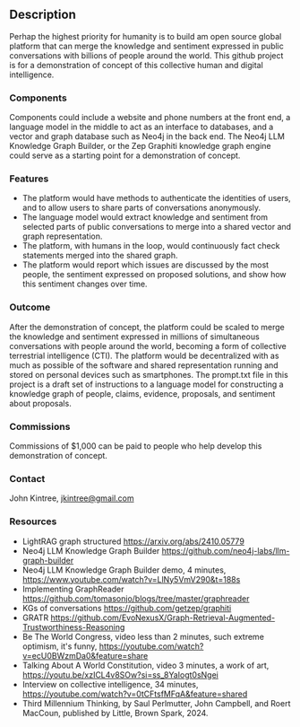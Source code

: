 ## Description
Perhap the highest priority for humanity is to build am open source global platform that can merge the knowledge and sentiment expressed in public conversations with billions of people around the world.
This github project is for a demonstration of concept of this collective human and digital intelligence.
### Components
Components could include a website and phone numbers at the front end, a language model in the middle to act as an interface to databases, and a vector and graph database such as Neo4j in the back end. The Neo4j LLM Knowledge Graph Builder, or the Zep Graphiti knowledge graph engine could serve as a starting point for a demonstration of concept.
### Features
* The platform would have methods to authenticate the identities of users, and to allow users to share parts of conversations anonymously.
* The language model would extract knowledge and sentiment from selected parts of public conversations to merge into a shared vector and graph representation.
* The platform, with humans in the loop, would continuously fact check statements merged into the shared graph.
* The platform would report which issues are discussed by the most people, the sentiment expressed on proposed solutions, and show how this sentiment changes over time.
### Outcome
After the demonstration of concept, the platform could be scaled to merge the knowledge and sentiment expressed in millions of simultaneous conversations with people around the world, becoming a form of collective terrestrial intelligence (CTI). The platform would be decentralized with as much as possible of the software and shared representation running and stored on personal devices such as smartphones. The prompt.txt file in this project is a draft set of instructions to a language model for constructing a knowledge graph of people, claims, evidence, proposals, and sentiment about proposals.
### Commissions
Commissions of $1,000 can be paid to people who help develop this demonstration of concept. 
### Contact
John Kintree, jkintree@gmail.com
### Resources
* LightRAG graph structured https://arxiv.org/abs/2410.05779
* Neo4j LLM Knowledge Graph Builder https://github.com/neo4j-labs/llm-graph-builder
* Neo4j LLM Knowledge Graph Builder demo, 4 minutes, https://www.youtube.com/watch?v=LlNy5VmV290&t=188s
* Implementing GraphReader https://github.com/tomasonjo/blogs/tree/master/graphreader
* KGs of conversations https://github.com/getzep/graphiti
* GRATR https://github.com/EvoNexusX/Graph-Retrieval-Augmented-Trustworthiness-Reasoning
* Be The World Congress, video less than 2 minutes, such extreme optimism, it's funny, https://youtube.com/watch?v=ecU0BWzmDa0&feature=share
* Talking About A World Constitution, video 3 minutes, a work of art, https://youtu.be/xzICL4v8SOw?si=ss_8YaIogt0sNgei
* Interview on collective intelligence, 34 minutes, https://youtube.com/watch?v=0tCFtsfMFqA&feature=shared
* Third Millennium Thinking, by Saul Perlmutter, John Campbell, and Roert MacCoun, published by Little, Brown Spark, 2024.
  <!---
Jkintree2/Jkintree2 is a ✨ special ✨ repository because its `README.md` (this file) appears on your GitHub profile.
You can click the Preview link to take a look at your changes.
--->
